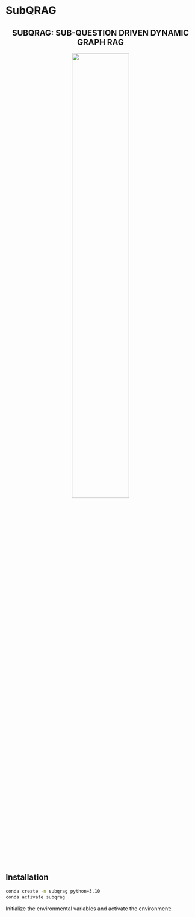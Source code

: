 # SubQRAG
<h2 align="center">SUBQRAG: SUB-QUESTION DRIVEN DYNAMIC GRAPH RAG</h3>

<p align="center">
  <img src="image/image.png" width="55%" style="max-width: 300px;">
</p>


## Installation

```sh
conda create -n subqrag python=3.10
conda activate subqrag
```
Initialize the environmental variables and activate the environment:

```sh
